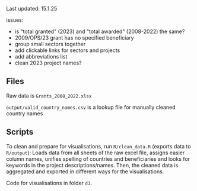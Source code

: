 Last updated: 15.1.25

issues:

- is "total granted" (2023) and "total awarded" (2008-2022) the same?
- 2009/OPS/23 grant has no specified beneficiary
- group small sectors together
- add clickable links for sectors and projects
- add abbreviations list
- clean 2023 project names?

## Files

Raw data is `Grants_2008_2022.xlsx`

`output/valid_country_names.csv` is a lookup file for manually cleaned country names

## Scripts

To clean and prepare for visualisations, run `R/clean_data.R` (exports data to `R/output`): Loads data from all sheets of the raw excel file, assigns easier column names, unifies spelling of countries and beneficiaries and looks for keywords in the project descriptions/names. Then, the cleaned data is aggregated and exported in different ways for the visualisations.

Code for visualisations in folder `d3`.
